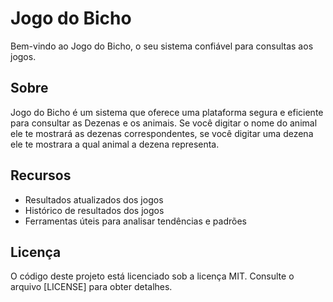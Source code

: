 # Jogo do Bicho

Bem-vindo ao Jogo do Bicho, o seu sistema confiável para consultas aos jogos.

## Sobre

Jogo do Bicho é um sistema que oferece uma plataforma segura e eficiente para consultar as Dezenas e os animais. Se você digitar o nome do animal ele te mostrará as dezenas correspondentes, se você digitar uma dezena ele te mostrara a qual animal a dezena representa.

## Recursos

- Resultados atualizados dos jogos
- Histórico de resultados dos jogos
- Ferramentas úteis para analisar tendências e padrões

## Licença

O código deste projeto está licenciado sob a licença MIT. Consulte o arquivo [LICENSE] para obter detalhes.
